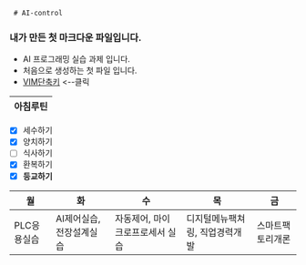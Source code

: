      # AI-control

### 내가 만든 첫 마크다운 파일입니다.

* AI 프로그래밍 실습 과제 입니다.
* 처음으로 생성하는 첫 파일 입니다.
* [VIM단축키](https://phoenixnap.com/kb/wp-content/uploads/2021/11/vim-commands-cheat-sheet-by-pnap.pdf) <--클릭

|아침루틴|
|--|
-  [x] 세수하기
-  [x] 양치하기
-  [ ] 식사하기
-  [x] 환복하기
-  [x] **등교하기**

 |월|화|수|목|금|
 |--|--|--|--|--|
 |PLC응용실습|AI제어실습, 전장설계실습|자동제어, 마이크로프로세서 실습|디지털메뉴팩쳐링, 직업경력개발|스마트팩토리개론|
